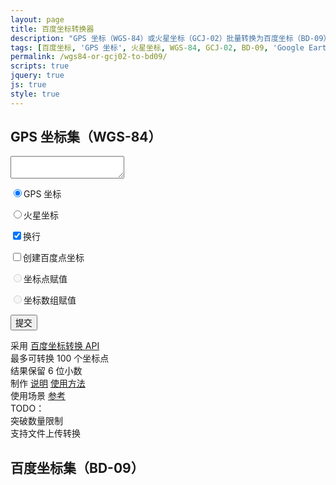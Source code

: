 ```yaml
---
layout: page
title: 百度坐标转换器
description: "GPS 坐标（WGS-84）或火星坐标（GCJ-02）批量转换为百度坐标（BD-09）"
tags: [百度坐标, 'GPS 坐标', 火星坐标, WGS-84, GCJ-02, BD-09, 'Google Earth', 'Google Maps']
permalink: /wgs84-or-gcj02-to-bd09/
scripts: true
jquery: true
js: true
style: true
---
```


<h2 id="from-title">GPS 坐标集（WGS-84）</h2>
<textarea id="coords" name="coords"></textarea>
<div id="form" class="other">
  <p><input type="radio" name="from" id="earth" checked>GPS 坐标</p>
  <p><input type="radio" name="from" id="maps">火星坐标</p>
  <p><input type="checkbox" id="newline" checked>换行</p>
  <p><input type="checkbox" id="bmappoint">创建百度点坐标</p>
  <p><input type="radio" class="var" name="var" id="var" disabled>坐标点赋值</p>
  <p><input type="radio" class="var" name="var" id="array" disabled>坐标数组赋值</p>
  <button id="submit">提交</button>
</div>
<div id="ps" class="other">
  <p>
    采用 <a href="http://developer.baidu.com/map/changeposition.htm">百度坐标转换 API</a><br>
    最多可转换 100 个坐标点<br>
    结果保留 6 位小数<br>
    制作 <a href="/bmaps-changeposition.html" target="_blank">说明</a> <a href="{{ site.IMG_PATH }}/bmaps-changeposition.gif">使用方法</a><br>
    使用场景 <a href="/bmaps-polyline.html" target="_blank">参考</a><br>
    TODO：<br>
    突破数量限制<br>
    支持文件上传转换<br>
  </p>
</div>
<div class="clear"></div>
<div class="bdmap">
<h2>百度坐标集（BD-09）</h2>
<pre id="result"><code></code></pre>
</div>
<!--<style>
    a:after{content:none!important;}
    body{
      overflow-y:scroll;
    }
    #coords{
      border: 1px solid #ddd;
      color: #ddd;
      font-size: 12px;
      width: 478px;
      height: 320px;
      outline: none;
      display:inline-block;
      float:left;
      margin-top: 0;
    }
    input {
      width: 13px;
      height: 13px;
      padding: 0;
      margin-right: 5px;
      vertical-align: middle;
    }
    input[disabled]{
      opacity: .3;
      box-shadow: none;
      background: #ddd;
    }
    .var{
      margin-left: 18px;
    }
    .other{
     float:left;
     width:160px;
     text-align: center;
     margin: 0;
    }
    .other p{
      font-size: 13px;
      text-align: left;
      line-height: 20px;
      padding: 0 5px;
    }
    #form #submit{
      padding: 2px 10px;
      margin: 10px 0;
      width: 70%;
      background: #eee;
      border: 1px solid #ddd;
      border-radius:3px;
      cursor:pointer;
      outline:none;
      zoom:1;
    }
    #form #submit:hover{
      background: #ddd;
    }
    .clear{
      clear: both;
    }
    #result{
      max-width: 640px;
      height: 386px;
      font-size: 12px;
    }
    .bdmap{
      display:none;
    }
    @media screen and (max-width: 640px) {
      #coords{width:98%;margin:0 auto;}
      .other{width:50%;float:left}
      #result{width:100%;border-radius:none;padding:0}
    }
    </style>-->

<!--<script>
  $('#coords').height($('#coords').width()*2/3);
  var def_coords = '格式：经度,纬度;经度,纬度;...（亦可使用 Google Earth/Maps 路径导出的 KML 坐标集数据）';
  $('#coords').html(def_coords);
  function textcolor (){
    switch ($('#coords').val()){
      case def_coords:
        $('#coords').css('color','#ccc');
        break;
      default:
        $('#coords').css('color','#333');
      }
  }
  window.onload = new function(){textcolor();};
  $('#coords').on('focus', function() {
    if( $(this).val() == def_coords ){$(this).empty()}
    textcolor()
  });
  $('#coords').on('blur', function() {
    if( $(this).val() == '' ){ $(this).html(def_coords) }
    textcolor()
  });
  $('#earth').trigger('click');
  var from = '1';
  function changer (word, digit){
    $('#from-title').html(word)
    from = digit;
  }
  $('#earth').on('change', function(){
    changer('GPS 坐标集（WGS-84）', '1');
  });
  $('#maps').on('change', function(){
    changer('火星坐标集（GCJ-02）', '3');
  });
  $('#bmappoint').on('change', function(){
    if ($('#bmappoint').is(':checked')){
      $('#var,#array').removeAttr('disabled');
    } else {
      $('#var,#array').attr('disabled','true');
      $("input[name='var']").each(function(){
        this.checked=false;
      });
    };
  });
  $('#submit').click(function(){
    var txt = $('#coords').val().replace(/，/g,',').replace(/；|,0\.0|,0/g,';').replace(/[^0-9,;\.]/g,'');
    txt = ( txt.charAt(txt.length-1) ==";") ? txt.substring(0,txt.length-1) : txt;
    var zburl = 'http://api.map.baidu.com/geoconv/v1/?from=' + from + '&to=5&output=json&ak=FCcc6261f101cd4ccefee22113a609de&coords=' + txt;
    points = new Array();
    $.ajax({
      type : "get", 
      async: false,  
      dataType : "jsonp",
      jsonp: "callback",
      url: zburl,
      success: function (data) {
        switch (data.status) {
          case 4:
            alert('数据含有非天朝坐标！');  
            break;
          case 24:
            alert('输入的数据格式有误！');
            break;
          case 25:
            alert('输入坐标点超过 100 个！');
            break;
          default:
            $('.bdmap').fadeIn();
        }
        $('#result').empty();
        for (var i=0;i<data.result.length;i++) {
          var coords = data.result[i].x.toFixed(6) + ',' + data.result[i].y.toFixed(6);
          if ($('#bmappoint').is(':checked')){
            if ($('#var').is(':checked')){
              var num = (i<9) ? '0' + (1+i).toString() : (1+i).toString();
              $('#result').append('var point'+num+' = ' + 'new BMap.Point('+ coords +'); ');
              points.push(" point" + num )
            } else{
              $('#result').append('new BMap.Point('+ coords +'), ');
            }
          } else {
            $('#result').append( coords +';');
          };
          if ($('#newline').is(':checked')){
            $('#result').append('<br>');
          };
        };
        if ($('#bmappoint').is(':checked') && $('#array').is(':checked')){
          if ($('#newline').is(':checked')){
             $('#result').prepend('<br>');
          };
          $('#result').html('var points = [ '+$('#result').html()+']');
        }
        if ($('#bmappoint').is(':checked') && $('#var').is(':checked')){
          $('#result').append('var points = ['+ points +' ];');
        }
      }
    });
  });
  </script>-->
